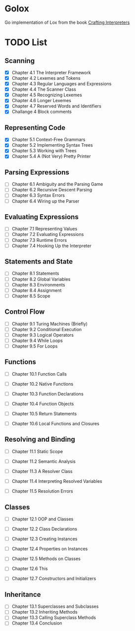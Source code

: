 # Golox

Go implementation of Lox from the book [Crafting Interpreters](https://craftinginterpreters.com/)


# TODO List 

## Scanning

- [x] Chapter 4.1 The Interpreter Framework
- [x] Chapter 4.2 Lexemes and Tokens
- [x] Chapter 4.3 Regular Languages and Expressions
- [x] Chapter 4.4 The Scanner Class
- [x] Chapter 4.5 Recognizing Lexemes
- [x] Chapter 4.6 Longer Lexemes
- [x] Chapter 4.7 Reserved Words and Identifiers
- [x] Challange 4 Block comments

## Representing Code

- [x] Chapter 5.1 Context-Free Grammars
- [x] Chapter 5.2 Implementing Syntax Trees
- [x] Chapter 5.3 Working with Trees
- [x] Chapter 5.4 A (Not Very) Pretty Printer

## Parsing Expressions

- [ ] Chapter 6.1 Ambiguity and the Parsing Game
- [ ] Chapter 6.2 Recursive Descent Parsing
- [ ] Chapter 6.3 Syntax Errors
- [ ] Chapter 6.4 Wiring up the Parser

## Evaluating Expressions

- [ ] Chapter 7.1 Representing Values
- [ ] Chapter 7.2 Evaluating Expressions
- [ ] Chapter 7.3 Runtime Errors
- [ ] Chapter 7.4 Hooking Up the Interpreter

## Statements and State

- [ ] Chapter 8.1 Statements
- [ ] Chapter 8.2 Global Variables
- [ ] Chapter 8.3 Environments
- [ ] Chapter 8.4 Assignment
- [ ] Chapter 8.5 Scope

## Control Flow

- [ ] Chapter 9.1 Turing Machines (Briefly)
- [ ] Chapter 9.2 Conditional Execution
- [ ] Chapter 9.3 Logical Operators
- [ ] Chapter 9.4 While Loops
- [ ] Chapter 9.5 For Loops

## Functions

- [ ] Chapter 10.1 Function Calls
- [ ] Chapter 10.2 Native Functions
- [ ] Chapter 10.3 Function Declarations
- [ ] Chapter 10.4 Function Objects
- [ ] Chapter 10.5 Return Statements
- [ ] Chapter 10.6 Local Functions and Closures


## Resolving and Binding

- [ ] Chapter 11.1 Static Scope
- [ ] Chapter 11.2 Semantic Analysis
- [ ] Chapter 11.3 A Resolver Class
- [ ] Chapter 11.4 Interpreting Resolved Variables
- [ ] Chapter 11.5 Resolution Errors


## Classes

- [ ] Chapter 12.1 OOP and Classes
- [ ] Chapter 12.2 Class Declarations
- [ ] Chapter 12.3 Creating Instances
- [ ] Chapter 12.4 Properties on Instances
- [ ] Chapter 12.5 Methods on Classes
- [ ] Chapter 12.6 This
- [ ] Chapter 12.7 Constructors and Initializers


## Inheritance

- [ ] Chapter 13.1 Superclasses and Subclasses
- [ ] Chapter 13.2 Inheriting Methods
- [ ] Chapter 13.3 Calling Superclass Methods
- [ ] Chapter 13.4 Conclusion
